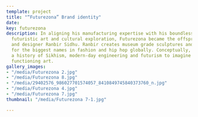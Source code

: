 ```yaml
---
template: project
title: "“Futurezona” Brand identity"
date: 
key: futurezona
description: In aligning his manufacturing expertise with his boundless passion for
  futuristic art and cultural exploration, Futurezona became the offspring of artist
  and designer Ranbir Sidhu. Ranbir creates museum grade sculptures and furniture
  for the biggest names in fashion and hip hop globally. Conceptually, Ranbir meshes
  a history of Sikhism, modern-day engineering and futurism to imagine and then create
  functioning art.
gallery_images:
- "/media/Futurezona 2.jpg"
- "/media/Futurezona 8.jpg"
- "/media/29402576_986027701574057_8410849745840373760_n.jpg"
- "/media/Futurezona 4.jpg"
- "/media/Futurezona 7.jpg"
thumbnail: "/media/Futurezona 7-1.jpg"

---
```

